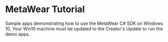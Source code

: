 # MetaWear Tutorial
Sample apps demonstrating how to use the MetaWear C# SDK on Windows 10.  Your Win10 machine must be updated to the Creator's Update to run 
the demo apps.
